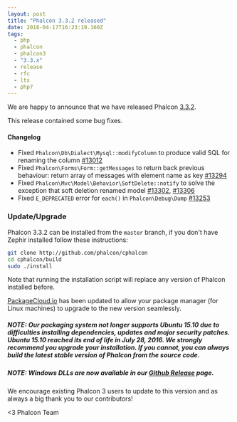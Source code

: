```yaml
---
layout: post
title: "Phalcon 3.3.2 released"
date: 2018-04-17T16:23:19.160Z
tags:
  - php
  - phalcon
  - phalcon3
  - "3.3.x"
  - release
  - rfc
  - lts
  - php7
---
```


We are happy to announce that we have released Phalcon [3.3.2](https://github.com/phalcon/cphalcon/releases/tag/v3.3.2). 

This release contained some bug fixes.
<!--more-->
#### Changelog
- Fixed `Phalcon\Db\Dialect\Mysql::modifyColumn` to produce valid SQL for renaming the column [#13012](https://github.com/phalcon/cphalcon/issues/13012)
- Fixed `Phalcon\Forms\Form::getMessages` to return back previous behaviour: return array of messages with element name as key [#13294](https://github.com/phalcon/cphalcon/issues/13294)
- Fixed `Phalcon\Mvc\Model\Behavior\SoftDelete::notify` to solve the exception that soft deletion renamed model [#13302](https://github.com/phalcon/cphalcon/issues/13302), [#13306](https://github.com/phalcon/cphalcon/issues/13306)
- Fixed `E_DEPRECATED` error for `each()` in `Phalcon\Debug\Dump` [#13253](https://github.com/phalcon/cphalcon/issues/13253)


### Update/Upgrade
Phalcon 3.3.2 can be installed from the `master` branch, if you don't have Zephir installed follow these instructions:

```sh
git clone http://github.com/phalcon/cphalcon
cd cphalcon/build
sudo ./install
```

Note that running the installation script will replace any version of Phalcon installed before.

[PackageCloud.io](https://packagecloud.io/phalcon/stable) has been updated to allow your package manager (for Linux machines) to upgrade to the new version seamlessly.

<h5 class="alert alert-danger">
<strong>NOTE</strong>: Our packaging system not longer supports Ubuntu 15.10 due to difficulties installing dependencies, updates and major security patches. Ubuntu 15.10 reached its end of life in July 28, 2016. We strongly recommend you upgrade your installation. If you cannot, you can always build the latest stable version of Phalcon from the source code. 
</h5>

<h5 class="alert alert-danger">
<strong>NOTE</strong>: Windows DLLs are now available in our <a href="https://github.com/phalcon/cphalcon/releases/tag/v3.3.2">Github Release</a> page. 
</h5>

We encourage existing Phalcon 3 users to update to this version and as always a big thank you to our contributors!


<3 Phalcon Team

